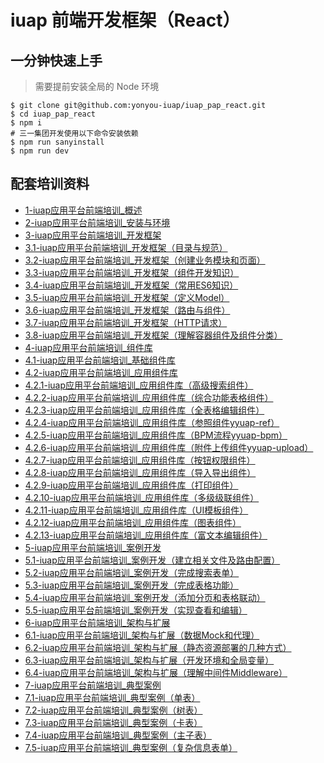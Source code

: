 
# iuap 前端开发框架（React）

## 一分钟快速上手

> 需要提前安装全局的 Node 环境

```
$ git clone git@github.com:yonyou-iuap/iuap_pap_react.git
$ cd iuap_pap_react
$ npm i     
# 三一集团开发使用以下命令安装依赖
$ npm run sanyinstall
$ npm run dev
```

## 配套培训资料

- [1-iuap应用平台前端培训_概述](./docs/1-iuap应用平台前端培训_概述.md)
- [2-iuap应用平台前端培训_安装与环境](./docs/2-iuap应用平台前端培训_安装与环境.md)
- [3-iuap应用平台前端培训_开发框架](./docs/3-iuap应用平台前端培训_开发框架.md)
- [3.1-iuap应用平台前端培训_开发框架（目录与规范）](./docs/3.1-iuap应用平台前端培训_开发框架（目录与规范）.md)
- [3.2-iuap应用平台前端培训_开发框架（创建业务模块和页面）](./docs/3.2-iuap应用平台前端培训_开发框架（创建业务模块和页面）.md)
- [3.3-iuap应用平台前端培训_开发框架（组件开发知识）](./docs/3.3-iuap应用平台前端培训_开发框架（组件开发知识）.md)
- [3.4-iuap应用平台前端培训_开发框架（常用ES6知识）](./docs/3.4-iuap应用平台前端培训_开发框架（常用ES6知识）.md)
- [3.5-iuap应用平台前端培训_开发框架（定义Model）](./docs/3.5-iuap应用平台前端培训_开发框架（定义Model）.md)
- [3.6-iuap应用平台前端培训_开发框架（路由与组件）](./docs/3.6-iuap应用平台前端培训_开发框架（路由与组件）.md)
- [3.7-iuap应用平台前端培训_开发框架（HTTP请求）](./docs/3.7-iuap应用平台前端培训_开发框架（HTTP请求）.md)
- [3.8-iuap应用平台前端培训_开发框架（理解容器组件及组件分类）](./docs/3.8-iuap应用平台前端培训_开发框架（理解容器组件及组件分类）.md)
- [4-iuap应用平台前端培训_组件库](./docs/4-iuap应用平台前端培训_组件库.md)
- [4.1-iuap应用平台前端培训_基础组件库](./docs/4.1-iuap应用平台前端培训_基础组件库.md)
- [4.2-iuap应用平台前端培训_应用组件库](./docs/4.2-iuap应用平台前端培训_应用组件库.md)
- [4.2.1-iuap应用平台前端培训_应用组件库（高级搜索组件）](./docs/4.2.1-iuap应用平台前端培训_应用组件库（高级搜索组件）.md)
- [4.2.2-iuap应用平台前端培训_应用组件库（综合功能表格组件）](./docs/4.2.2-iuap应用平台前端培训_应用组件库（综合功能表格组件）.md)
- [4.2.3-iuap应用平台前端培训_应用组件库（全表格编辑组件）](./docs/4.2.3-iuap应用平台前端培训_应用组件库（全表格编辑组件）.md)
- [4.2.4-iuap应用平台前端培训_应用组件库（参照组件yyuap-ref）](./docs/4.2.4-iuap应用平台前端培训_应用组件库（参照组件yyuap-ref）.md)
- [4.2.5-iuap应用平台前端培训_应用组件库（BPM流程yyuap-bpm）](./docs/4.2.5-iuap应用平台前端培训_应用组件库（BPM流程yyuap-bpm）.md)
- [4.2.6-iuap应用平台前端培训_应用组件库（附件上传组件yyuap-upload）](./docs/4.2.6-iuap应用平台前端培训_应用组件库（附件上传组件yyuap-upload）.md)
- [4.2.7-iuap应用平台前端培训_应用组件库（按钮权限组件）](./docs/4.2.7-iuap应用平台前端培训_应用组件库（按钮权限组件）.md)
- [4.2.8-iuap应用平台前端培训_应用组件库（导入导出组件）](./docs/4.2.8-iuap应用平台前端培训_应用组件库（导入导出组件）.md)
- [4.2.9-iuap应用平台前端培训_应用组件库（打印组件）](./docs/4.2.9-iuap应用平台前端培训_应用组件库（打印组件）.md)
- [4.2.10-iuap应用平台前端培训_应用组件库（多级级联组件）](./docs/4.2.10-iuap应用平台前端培训_应用组件库（多级级联组件）.md)
- [4.2.11-iuap应用平台前端培训_应用组件库（UI模板组件）](./docs/4.2.11-iuap应用平台前端培训_应用组件库（UI模板组件）.md)
- [4.2.12-iuap应用平台前端培训_应用组件库（图表组件）](./docs/4.2.12-iuap应用平台前端培训_应用组件库（图表组件）.md)
- [4.2.13-iuap应用平台前端培训_应用组件库（富文本编辑组件）](./docs/4.2.13-iuap应用平台前端培训_应用组件库（富文本编辑组件）.md)
- [5-iuap应用平台前端培训_案例开发](./docs/5-iuap应用平台前端培训_案例开发.md)
- [5.1-iuap应用平台前端培训_案例开发（建立相关文件及路由配置）](./docs/5.1-iuap应用平台前端培训_案例开发（建立相关文件及路由配置）.md)
- [5.2-iuap应用平台前端培训_案例开发（完成搜索表单）](./docs/5.2-iuap应用平台前端培训_案例开发（完成搜索表单）.md)
- [5.3-iuap应用平台前端培训_案例开发（完成表格功能）](./docs/5.3-iuap应用平台前端培训_案例开发（完成表格功能）.md)
- [5.4-iuap应用平台前端培训_案例开发（添加分页和表格联动）](./docs/5.4-iuap应用平台前端培训_案例开发（添加分页和表格联动）.md)
- [5.5-iuap应用平台前端培训_案例开发（实现查看和编辑）](./docs/5.5-iuap应用平台前端培训_案例开发（实现查看和编辑）.md)
- [6-iuap应用平台前端培训_架构与扩展](./docs/6-iuap应用平台前端培训_架构与扩展.md)
- [6.1-iuap应用平台前端培训_架构与扩展（数据Mock和代理）](./docs/6.1-iuap应用平台前端培训_架构与扩展（数据Mock和代理）.md)
- [6.2-iuap应用平台前端培训_架构与扩展（静态资源部署的几种方式）](./docs/6.2-iuap应用平台前端培训_架构与扩展（静态资源部署的几种方式）.md)
- [6.3-iuap应用平台前端培训_架构与扩展（开发环境和全局变量）](./docs/6.3-iuap应用平台前端培训_架构与扩展（开发环境和全局变量）.md)
- [6.4-iuap应用平台前端培训_架构与扩展（理解中间件Middleware）](./docs/6.4-iuap应用平台前端培训_架构与扩展（理解中间件Middleware）.md)
- [7-iuap应用平台前端培训_典型案例](./docs/7-iuap应用平台前端培训_典型案例.md)
- [7.1-iuap应用平台前端培训_典型案例（单表）](./docs/7.1-iuap应用平台前端培训_典型案例（单表）.md)
- [7.2-iuap应用平台前端培训_典型案例（树表）](./docs/7.2-iuap应用平台前端培训_典型案例（树表）.md)
- [7.3-iuap应用平台前端培训_典型案例（卡表）](./docs/7.3-iuap应用平台前端培训_典型案例（卡表）.md)
- [7.4-iuap应用平台前端培训_典型案例（主子表）](./docs/7.4-iuap应用平台前端培训_典型案例（主子表）.md)
- [7.5-iuap应用平台前端培训_典型案例（复杂信息表单）](./docs/7.5-iuap应用平台前端培训_典型案例（复杂信息表单）.md)






